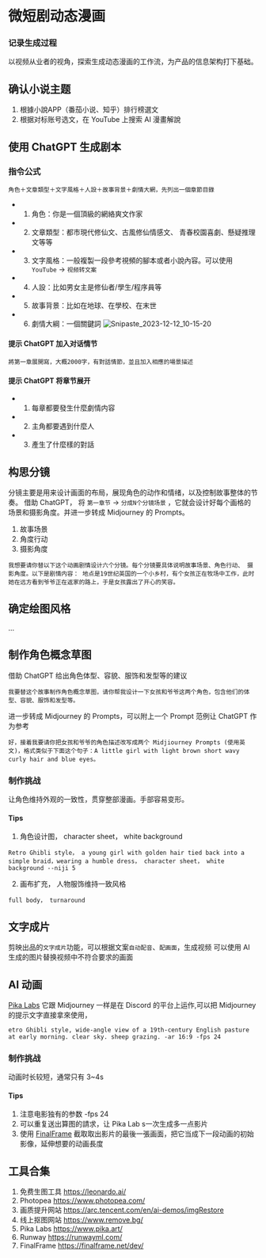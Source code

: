# 微短剧动态漫画
### 记录生成过程
以视频从业者的视角，探索生成动态漫画的工作流，为产品的信息架构打下基础。

## 确认小说主题
1. 根據小說APP（番茄小说、知乎）排行榜選文
2. 根据对标账号选文，在 YouTube 上搜索 AI 漫畫解說

## 使用 ChatGPT 生成剧本

### 指令公式
```  
角色＋文章類型＋文字風格＋人設＋故事背景＋劇情大網，先列出一個章節目錄
```
* 1. 角色：你是一個頂級的網絡爽文作家
* 2. 文章類型：都市現代修仙文、古風修仙情感文、 青春校園喜劇、懸疑推理文等等
* 3. 文字風格：一般複製一段參考視頻的腳本或者小說內容。可以使用 `YouTube` -> `视频转文案` 
* 4. 人設：比如男女主是修仙者/學生/程序員等
* 5. 故事背景：比如在地球、在學校、在末世
* 6. 劇情大綱：一個關鍵詞
![Snipaste_2023-12-12_10-15-20](https://github.com/qingqing-ux/Short-play-generation/assets/107176473/8c5934e8-df42-40a7-b728-1cac84f8ad88)

#### 提示 ChatGPT 加入对话情节
```  
將第一章展開寫，大概2000字，有對話情節，並且加入相應的場景描述
```
#### 提示 ChatGPT 将章节展开

* 1. 每章都要發生什麼劇情内容          
* 2. 主角都要遇到什麼人
* 3. 產生了什麼樣的對話 

 
## 构思分镜
分镜主要是用来设计画面的布局，展现角色的动作和情绪，以及控制故事整体的节奏。 借助 ChatGPT， 将 `第一章节` -> `分成N个分镜场景` ，它就会设计好每个画格的场景和摄影角度。并进一步转成 Midjourney 的 Prompts。
1. 故事场景
2. 角度行动
3. 摄影角度
```  
我想要请你替以下这个动画剧情设计六个分镜。每个分镜要具体说明故事场景、角色行动、 摄影角度。以下是剧情内容： 地点是19世纪英国的一个小乡村，有个女孩正在牧场中工作，此时她在远方看到爷爷正在返家的路上，于是女孩露出了开心的笑容。
```

## 确定绘图风格
...

## 制作角色概念草图
借助 ChatGPT 给出角色体型、容貌、服饰和发型等的建议
```
我要替这个故事制作角色概念草图，请你帮我设计一下女孩和爷爷这两个角色，包含他们的体型、容貌、服饰和发型等。
```
进一步转成 Midjourney 的 Prompts，可以附上一个 Prompt 范例让 ChatGPT 作为参考
```
好，接着我要请你把女孩和爷爷的角色描述改写成两个 Midjiourney Prompts (使用英文)，格式类似于下面这个句子：A little girl with light brown short wavy curly hair and blue eyes。
```

### 制作挑战
让角色维持外观的一致性，贯穿整部漫画。手部容易变形。

#### Tips
1. 角色设计图， character sheet， white background
```
Retro Ghibli style， a young girl with golden hair tied back into a simple braid，wearing a humble dress， character sheet， white background --niji 5
```
2. 画布扩充， 人物服饰维持一致风格 
```
full body， turnaround
```
## 文字成片
剪映出品的`文字成片`功能，可以根据文案`自动配音`、`配画面`，生成视频
可以使用 AI 生成的图片替换视频中不符合要求的画面



## AI 动画
[Pika Labs](https://www.pika.art/) 它跟 Midjourney 一样是在 Discord 的平台上运作,可以把 Midjourney 的提示文字直接拿來使用，

```
etro Ghibli style, wide-angle view of a 19th-century English pasture at early morning. clear sky. sheep grazing. -ar 16:9 -fps 24 
```
### 制作挑战
动画时长较短，通常只有 3~4s

#### Tips
1. 注意电影独有的参数 -fps 24
2. 可以重复送出算图的請求，让 Pika Lab s一次生成多一点影片
3. 使用 [FinalFrame](https://finalframe.net/dev/) 截取取出影片的最後一張画面，把它当成下一段动画的初始影像，延伸想要的动画長度



## 工具合集

1. 免费生图工具  https://leonardo.ai/
2. Photopea  https://www.photopea.com/ 
3. 画质提升网站  https://arc.tencent.com/en/ai-demos/imgRestore
4. 线上抠图网站  https://www.remove.bg/
5. Pika Labs  https://www.pika.art/
6. Runway  https://runwayml.com/
7. FinalFrame  https://finalframe.net/dev/
